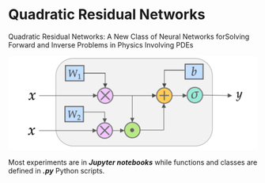 # Quadratic Residual Networks

Quadratic Residual Networks:  A New Class of Neural Networks forSolving Forward and Inverse Problems in Physics Involving PDEs

![1](./doc/QRes.png)

Most experiments are in ***Jupyter notebooks*** while functions and classes are defined in ***.py*** Python scripts.
